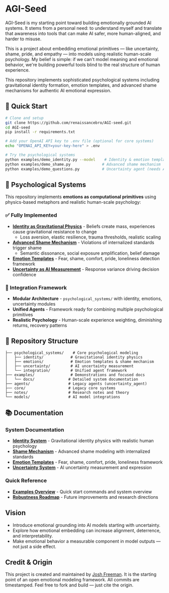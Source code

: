# AGI-Seed

AGI-Seed is my starting point toward building emotionally grounded AI systems. It stems from a personal need: to understand myself and translate that awareness into tools that can make AI safer, more human-aligned, and harder to misuse.

This is a project about embedding emotional primitives — like uncertainty, shame, pride, and empathy — into models using realistic human-scale psychology. My belief is simple: if we can't model meaning and emotional behavior, we're building powerful tools blind to the real structure of human experience.

This repository implements sophisticated psychological systems including gravitational identity formation, emotion templates, and advanced shame mechanisms for authentic AI emotional expression.

## 🚀 Quick Start

```bash
# Clone and setup
git clone https://github.com/renaissancebro/AGI-seed.git
cd AGI-seed
pip install -r requirements.txt

# Add your OpenAI API key to .env file (optional for core systems)
echo "OPENAI_API_KEY=your-key-here" > .env

# Try the psychological systems
python examples/demo_identity.py --model    # Identity & emotion templates
python examples/demo_shame.py              # Advanced shame mechanism
python examples/demo_questions.py          # Uncertainty agent (needs API key)
```

## 🧠 Psychological Systems

This repository implements **emotions as computational primitives** using physics-based metaphors and realistic human-scale psychology:

### ✅ Fully Implemented
- **[Identity as Gravitational Physics](examples/docs/identity.md)** - Beliefs create mass, experiences cause gravitational resistance to change
  - Loss aversion, elastic resilience, trauma thresholds, realistic scaling
- **[Advanced Shame Mechanism](examples/docs/shame.md)** - Violations of internalized standards trigger shame
  - Semantic dissonance, social exposure amplification, belief damage
- **[Emotion Templates](examples/docs/emotions.md)** - Fear, shame, comfort, pride, loneliness detection framework
- **[Uncertainty as AI Measurement](examples/docs/uncertainty.md)** - Response variance driving decision confidence

### 🧪 Integration Framework
- **Modular Architecture** - `psychological_systems/` with identity, emotions, uncertainty modules
- **Unified Agents** - Framework ready for combining multiple psychological primitives
- **Realistic Psychology** - Human-scale experience weighting, diminishing returns, recovery patterns

## 📁 Repository Structure

```
├── psychological_systems/    # Core psychological modeling
│   ├── identity/            # Gravitational identity physics
│   ├── emotions/            # Emotion templates & shame mechanism  
│   ├── uncertainty/         # AI uncertainty measurement
│   └── integration/         # Unified agent framework
├── examples/                # Demonstrations and focused docs
│   └── docs/               # Detailed system documentation
├── agents/                 # Legacy agents (uncertainty_agent)
├── core/                   # Legacy core systems
├── notes/                  # Research notes and theory
└── models/                 # AI model integrations
```

## 📚 Documentation

### System Documentation
- **[Identity System](examples/docs/identity.md)** - Gravitational identity physics with realistic human psychology
- **[Shame Mechanism](examples/docs/shame.md)** - Advanced shame modeling with internalized standards
- **[Emotion Templates](examples/docs/emotions.md)** - Fear, shame, comfort, pride, loneliness framework
- **[Uncertainty System](examples/docs/uncertainty.md)** - AI uncertainty measurement and expression

### Quick Reference
- **[Examples Overview](examples/README.md)** - Quick start commands and system overview
- **[Robustness Roadmap](notes/robustness_roadmap.md)** - Future improvements and research directions

## Vision

- Introduce emotional grounding into AI models starting with uncertainty.
- Explore how emotional embedding can increase alignment, deterrence, and interpretability.
- Make emotional behavior a measurable component in model outputs — not just a side effect.

## Credit & Origin

This project is created and maintained by [Josh Freeman](https://www.linkedin.com/in/josh-freeman/). It is the starting point of an open emotional modeling framework. All commits are timestamped. Feel free to fork and build — just cite the origin.
